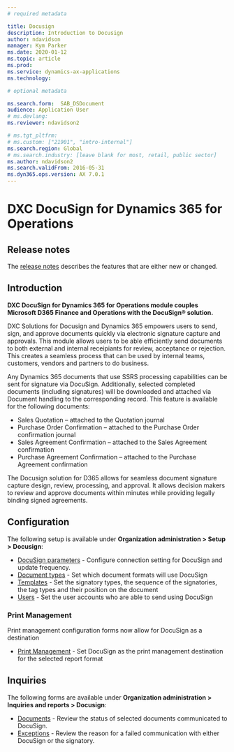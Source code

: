 ```yaml
---
# required metadata

title: Docusign
description: Introduction to Docusign
author: ndavidson
manager: Kym Parker
ms.date: 2020-01-12
ms.topic: article
ms.prod: 
ms.service: dynamics-ax-applications
ms.technology: 

# optional metadata

ms.search.form:  SAB_DSDocument
audience: Application User
# ms.devlang: 
ms.reviewer: ndavidson2

# ms.tgt_pltfrm: 
# ms.custom: ["21901", "intro-internal"]
ms.search.region: Global
# ms.search.industry: [leave blank for most, retail, public sector]
ms.author: ndavidson2
ms.search.validFrom: 2016-05-31
ms.dyn365.ops.version: AX 7.0.1
---
```

# DXC DocuSign for Dynamics 365 for Operations

## Release notes
The [release notes](Release-notes.md) describes the features that are either new or changed. 

## Introduction

**DXC DocuSign for Dynamics 365 for Operations module couples Microsoft D365 Finance and Operations with the DocuSign® solution.**

DXC Solutions for Docusign and Dynamics 365 empowers users to send, sign, and approve documents quickly via electronic signature capture and approvals. This module allows users to be able efficiently send documents to both external and internal receipiants for review, acceptance or rejection. This creates a seamless process that can be used by internal teams, customers, vendors and partners to do business.

Any Dynamics 365 documents that use SSRS processing capabilities can be sent for signature via DocuSign. Additionally, selected completed documents (including signatures) will be downloaded and attached via Document handling to the corresponding record. This feature is available for the following documents: 

- Sales Quotation – attached to the Quotation journal
- Purchase Order Confirmation – attached to the Purchase Order confirmation journal
- Sales Agreement Confirmation – attached to the Sales Agreement confirmation
- Purchase Agreement Confirmation – attached to the Purchase Agreement confirmation

The Docusign solution for D365 allows for seamless document signature capture design, review, processing, and approval. It allows decision makers to review and approve documents within minutes while providing legally binding signed agreements.  

## Configuration

The following setup is available under **Organization administration > Setup > Docusign**:
- [DocuSign parameters](SETUP/Parameters.md) - Configure connection setting for DocuSign and update frequency.
- [Document types](SETUP/Document-type.md) - Set which document formats will use DocuSign
- [Templates](SETUP/Template.md) - Set the signatory types, the sequence of the signatories, the tag types and their position on the document 
- [Users](SETUP/Users.md) - Set the user accounts who are able to send using DocuSign

### Print Management

Print management configuration forms now allow for DocuSign as a destination
- [Print Management](SETUP/Print-Management.md) - Set DocuSign as the print management destination for the selected report format

## Inquiries

The following forms are available under **Organization administration > Inquiries and reports > Docusign**:
- [Documents](INQUIRIES/Documents.md) - Review the status of selected documents communicated to DocuSign.
- [Exceptions](INQUIRIES/Exception.md) - Review the reason for a failed communication with either DocuSign or the signatory.
